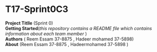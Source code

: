 # T17-Sprint0C3  
**Project Titlle** (Sprint 0)  
**Getting Started**(_this repository contains a README file which contains information about each team member_ )  
**Authors** ( Reem Essam  37-8875 , Hadeer mohamed 37-5898)  
**About** (Reem Essam 37-8875 , Hadeermohamed 37-5898 )  
